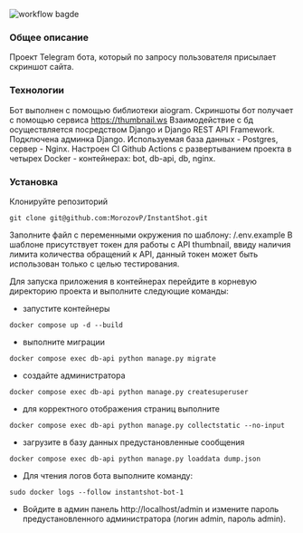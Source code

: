 ![workflow bagde](https://github.com/MorozovP/InstantShot/actions/workflows/main.yml/badge.svg)

### Общее описание

Проект Telegram бота, который по запросу пользователя присылает скриншот сайта.

### Технологии

Бот выполнен с помощью библиотеки aiogram. Скриншоты бот получает с помощью
сервиса https://thumbnail.ws Взаимодействие с бд осуществляется посредством 
Django и Django REST API Framework. Подключена админка Django. Используемая 
база данных - Postgres, сервер - Nginx. Настроен CI Github Actions с развертыванием
проекта в четырех Docker - контейнерах: bot, db-api, db, nginx.

### Установка
Клонируйте репозиторий
```
git clone git@github.com:MorozovP/InstantShot.git
```
Заполните файл с переменными окружения по шаблону: /.env.example 
В шаблоне присутствует токен для работы с API thumbnail, ввиду наличия лимита
количества обращений к API, данный токен может быть использован только с целью 
тестирования.

Для запуска приложения в контейнерах перейдите в корневую директорию
проекта и выполните следующие команды:

- запустите контейнеры
```
docker compose up -d --build
```
- выполните миграции

```
docker compose exec db-api python manage.py migrate
```
- создайте администратора

```
docker compose exec db-api python manage.py createsuperuser
```
- для корректного отображения страниц выполните

```
docker compose exec db-api python manage.py collectstatic --no-input
```
- загрузите в базу данных предустановленные сообщения

```
docker compose exec db-api python manage.py loaddata dump.json
```

- Для чтения логов бота выполните команду:

```
sudo docker logs --follow instantshot-bot-1
```
- Войдите в админ панель http://localhost/admin и измените пароль предустановленного
администратора (логин admin, пароль admin).

